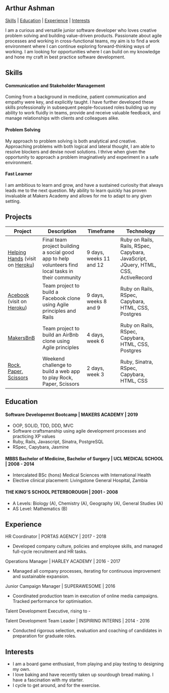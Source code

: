 ## Arthur Ashman
[Skills](#Skills) | [Education](#Education) | [Experience](#Experience) | [Interests](#Interests)

I am a curious and versatile junior software developer who loves creative problem solving and building value-driven products. Passionate about agile processes and working in cross-functional teams, my aim is to find a work environment where I can continue exploring forward-thinking ways of working. I am looking for opportunities where I can build on my knowledge and hone my craft in best practice software development.
## Skills

#### Communication and Stakeholder Management

Coming from a background in medicine, patient communication and empathy were key, and explicitly taught. I have further developed these skills professionally in subsequent people-focussed roles building up my ability to work fluidly in teams, provide and receive valuable feedback, and manage relationships with clients and colleagues alike.


#### Problem Solving

My approach to problem solving is both analytical and creative. Approaching problems with both logical and lateral thought, I am able to resolve blockers and devise novel solutions. I thrive when given the opportunity to approach a problem imaginatively and experiment in a safe environment.  

#### Fast Learner

I am ambitious to learn and grow, and have a sustained curiosity that always leads me to the next question. My ability to learn quickly has proven invaluable at Makers Academy and allows for me to adapt to any given setting.

## Projects

| Project | Description | Timeframe | Technology |
| ----- | ----- | ----- | ----- |
| [Helping Hands](https://github.com/arthurashman/Bagsos) (visit on [Heroku](https://bagso.herokuapp.com/)) | Final team project building a social good app to help volunteers find local tasks in their community | 9 days, weeks 11 and 12 | Ruby on Rails, Rails, RSpec, Capybara, JavaScript, JQuery, HTML, CSS, ActiveRecord |
| [Acebook](https://github.com/arthurashman/acebook-business-logic) (visit on [Heroku](https://acebook-business-logic.herokuapp.com/)) | Team project to build a Facebook clone using Agile principles and Rails | 9 days, weeks 8 and 9 | Ruby on Rails, RSpec, Capybara, HTML, CSS, Postgres |
| [MakersBnB](https://github.com/arthurashman/makersbnb)  | Team project to build an AirBnb clone using Agile principles | 4 days, week 6 | Ruby on Rails, RSpec, Capybara, HTML, CSS, Postgres |
| [Rock, Paper, Scissors](https://github.com/arthurashman/rps-challenge) | Weekend challenge to build a web app to play Rock, Paper, Scissors | 2 days, week 3 | Ruby, Sinatra, RSpec, Capybara, HTML, CSS |

## Education

#### Software Developemnt Bootcamp | MAKERS ACADEMY | 2019

 - OOP, SOLID, TDD, DDD, MVC
 - Software craftsmanship using agile development processes and practicing XP values
 - Ruby, Rails, Javascript, Sinatra, PostgreSQL 
 - RSpec, Capybara, Jasmine

#### MBBS Bachelor of Medicine, Bachelor of Surgery  |  UCL MEDICAL SCHOOL | 2008 - 2014

 - Intercalated BSc (hons) Medical Sciences with International Health
 - Elective clinical placement: Livingstone General Hospital, Zambia

#### THE KING'S SCHOOL PETERBOROUGH | 2001 - 2008

 - A Levels:  Biology (A), Chemistry (A), Geography (A), General Studies (A)
 - AS Level:  Mathematics (B)

## Experience

HR Coordinator  |  PORTAS AGENCY | 2017 - 2018
 - Developed company culture, policies and employee skills, and managed full-cycle recruitment and HR tasks.

Operations Manager | HARLEY ACADEMY | 2016 - 2017
 - Managed all company processes, iterating for continuous improvement and sustainable expansion.

Junior Campaign Manager  |  SUPERAWESOME | 2016
 - Coordinated production team in execution of online media campaigns. Tracked performance for optimisation.

 Talent Development Executive, rising to -

 Talent Development Team Leader |  INSPIRING INTERNS | 2014 - 2016
 - Conducted rigorous selection, evaluation and coaching of candidates in preparation for graduate roles. 

## Interests

 - I am a board game enthusiast, from playing and play testing to designing my own.
 - I love baking and have recently taken up sourdough bread making. I have a fascination with my starter.
 - I cycle to get around, and for the exercise.
